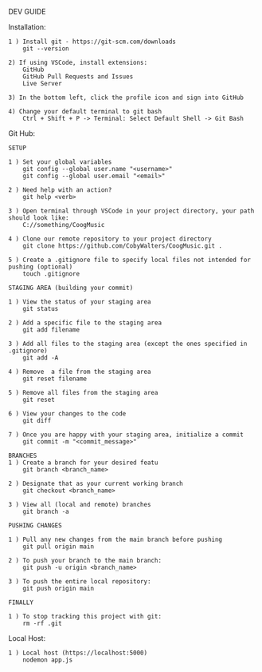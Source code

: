 DEV GUIDE

Installation:

    1 ) Install git - https://git-scm.com/downloads
        git --version

    2) If using VSCode, install extensions:
        GitHub
        GitHub Pull Requests and Issues
        Live Server

    3) In the bottom left, click the profile icon and sign into GitHub

    4) Change your default terminal to git bash
        Ctrl + Shift + P -> Terminal: Select Default Shell -> Git Bash


Git Hub:

    SETUP

    1 ) Set your global variables
        git config --global user.name "<username>"
        git config --global user.email "<email>"

    2 ) Need help with an action?
        git help <verb>

    3 ) Open terminal through VSCode in your project directory, your path should look like:
        C://something/CoogMusic

    4 ) Clone our remote repository to your project directory
        git clone https://github.com/CobyWalters/CoogMusic.git .

    5 ) Create a .gitignore file to specify local files not intended for pushing (optional)
        touch .gitignore

    STAGING AREA (building your commit)

    1 ) View the status of your staging area
        git status
    
    2 ) Add a specific file to the staging area
        git add filename
    
    3 ) Add all files to the staging area (except the ones specified in .gitignore)
        git add -A

    4 ) Remove  a file from the staging area
        git reset filename
    
    5 ) Remove all files from the staging area
        git reset
    
    6 ) View your changes to the code
        git diff

    7 ) Once you are happy with your staging area, initialize a commit
        git commit -m "<commit_message>"

    BRANCHES
    1 ) Create a branch for your desired featu
        git branch <branch_name>
    
    2 ) Designate that as your current working branch
        git checkout <branch_name>

    3 ) View all (local and remote) branches
        git branch -a

    PUSHING CHANGES

    1 ) Pull any new changes from the main branch before pushing
        git pull origin main

    2 ) To push your branch to the main branch:
        git push -u origin <branch_name>

    3 ) To push the entire local repository:
        git push origin main

    FINALLY

    1 ) To stop tracking this project with git:
        rm -rf .git


Local Host:

    1 ) Local host (https://localhost:5000)
        nodemon app.js 